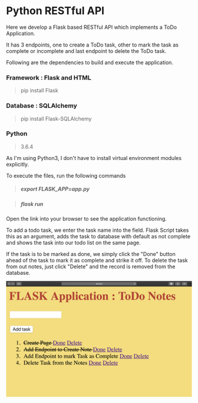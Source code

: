# Python RESTful API

Here we develop a Flask based RESTful API which implements a ToDo Application.

It has 3 endpoints, one to create a ToDo task, other to mark the task as complete or incomplete and last endpoint to delete the ToDo task.

Following are the dependencies to build and execute the application.  

### Framework : Flask and HTML
> pip install Flask

### Database : SQLAlchemy
>pip install Flask-SQLAlchemy

### Python
> 3.6.4

As I'm using Python3, I don't have to install virtual environment modules explicitly.

To execute the files, run the following commands

> ##### export FLASK_APP=app.py

> ##### flask run

Open the link into your browser to see the application functioning.

To add a todo task, we enter the task name into the field. Flask Script takes this as an argument, adds the task to database with default as not complete and shows the task into our todo list on the same page.

If the task is to be marked as done, we simply click the "Done" button ahead of the task to mark it as complete and strike it off. To delete the task from out notes, just click "Delete" and the record is removed from the database.

![Basic Look of the application](hv.png)
